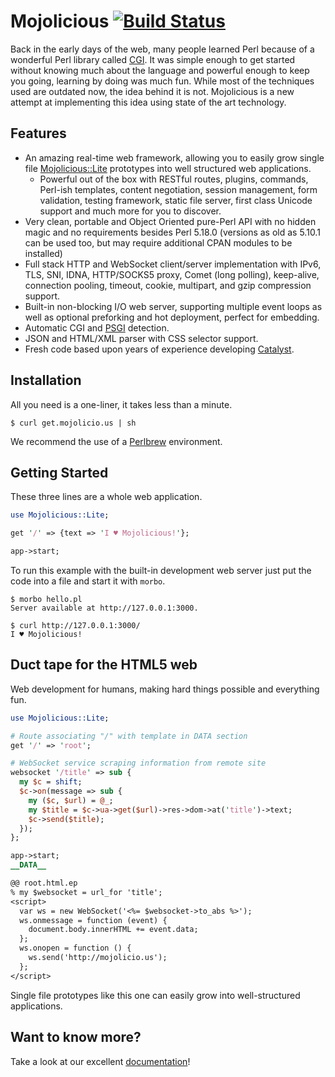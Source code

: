 
# Mojolicious [![Build Status](https://travis-ci.org/kraih/mojo.svg?branch=master)](https://travis-ci.org/kraih/mojo)

  Back in the early days of the web, many people learned Perl because of a
  wonderful Perl library called [CGI](http://metacpan.org/module/CGI). It was
  simple enough to get started without knowing much about the language and
  powerful enough to keep you going, learning by doing was much fun. While
  most of the techniques used are outdated now, the idea behind it is not.
  Mojolicious is a new attempt at implementing this idea using state of the
  art technology.

## Features

  * An amazing real-time web framework, allowing you to easily grow single
    file [Mojolicious::Lite](http://mojolicio.us/perldoc/Mojolicious/Lite)
    prototypes into well structured web applications.
    * Powerful out of the box with RESTful routes, plugins, commands, Perl-ish
      templates, content negotiation, session management, form validation,
      testing framework, static file server, first class Unicode support and
      much more for you to discover.
  * Very clean, portable and Object Oriented pure-Perl API with no hidden
    magic and no requirements besides Perl 5.18.0 (versions as old as 5.10.1
    can be used too, but may require additional CPAN modules to be installed)
  * Full stack HTTP and WebSocket client/server implementation with IPv6, TLS,
    SNI, IDNA, HTTP/SOCKS5 proxy, Comet (long polling), keep-alive, connection
    pooling, timeout, cookie, multipart, and gzip compression support.
  * Built-in non-blocking I/O web server, supporting multiple event loops as
    well as optional preforking and hot deployment, perfect for embedding.
  * Automatic CGI and [PSGI](http://plackperl.org) detection.
  * JSON and HTML/XML parser with CSS selector support.
  * Fresh code based upon years of experience developing
    [Catalyst](http://www.catalystframework.org).

## Installation

  All you need is a one-liner, it takes less than a minute.

    $ curl get.mojolicio.us | sh

  We recommend the use of a [Perlbrew](http://perlbrew.pl) environment.

## Getting Started

  These three lines are a whole web application.

```perl
use Mojolicious::Lite;

get '/' => {text => 'I ♥ Mojolicious!'};

app->start;
```

  To run this example with the built-in development web server just put the
  code into a file and start it with `morbo`.

    $ morbo hello.pl
    Server available at http://127.0.0.1:3000.

    $ curl http://127.0.0.1:3000/
    I ♥ Mojolicious!

## Duct tape for the HTML5 web

  Web development for humans, making hard things possible and everything fun.

```perl
use Mojolicious::Lite;

# Route associating "/" with template in DATA section
get '/' => 'root';

# WebSocket service scraping information from remote site
websocket '/title' => sub {
  my $c = shift;
  $c->on(message => sub {
    my ($c, $url) = @_;
    my $title = $c->ua->get($url)->res->dom->at('title')->text;
    $c->send($title);
  });
};

app->start;
__DATA__

@@ root.html.ep
% my $websocket = url_for 'title';
<script>
  var ws = new WebSocket('<%= $websocket->to_abs %>');
  ws.onmessage = function (event) {
    document.body.innerHTML += event.data;
  };
  ws.onopen = function () {
    ws.send('http://mojolicio.us');
  };
</script>
```

  Single file prototypes like this one can easily grow into well-structured
  applications.

## Want to know more?

  Take a look at our excellent [documentation](http://mojolicio.us/perldoc>)!
